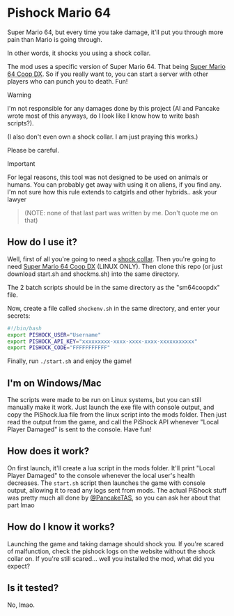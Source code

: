 # Pishock Mario 64
Super Mario 64, but every time you take damage, it'll put you through more pain than Mario is going through.

In other words, it shocks you using a shock collar.

The mod uses a specific version of Super Mario 64. That being [Super Mario 64 Coop DX](https://github.com/coop-deluxe/sm64coopdx/releases). So if you really want to, you can start a server with other players who can punch you to death. Fun!

> [!WARNING]
> I'm not responsible for any damages done by this project (AI and Pancake wrote most of this anyways, do I look like I know how to write bash scripts?).
> 
> (I also don't even own a shock collar. I am just praying this works.)
> 
> Please be careful.

> [!IMPORTANT]
> For legal reasons, this tool was not designed to be used on animals or humans. You can probably get away with using it on aliens, if you find any.
> I'm not sure how this rule extends to catgirls and other hybrids.. ask your lawyer

>(NOTE: none of that last part was written by me. Don't quote me on that)

## How do I use it?
Well, first of all you're going to need a [shock collar](https://pishock.com/). Then you're going to need [Super Mario 64 Coop DX](https://github.com/coop-deluxe/sm64coopdx/releases) (LINUX ONLY). Then clone this repo (or just download start.sh and shockms.sh) into the same directory.

The 2 batch scripts should be in the same directory as the "sm64coopdx" file.

Now, create a file called `shockenv.sh` in the same directory, and enter your secrets:
```bash
#!/bin/bash
export PISHOCK_USER="Username"
export PISHOCK_API_KEY="xxxxxxxxx-xxxx-xxxx-xxxx-xxxxxxxxxxx"
export PISHOCK_CODE="FFFFFFFFFFF"
```

Finally, run `./start.sh` and enjoy the game!

## I'm on Windows/Mac
The scripts were made to be run on Linux systems, but you can still manually make it work. Just launch the exe file with console output, and copy the PiShock.lua file from the linux script into the mods folder. Then just read the output from the game, and call the PiShock API whenever "Local Player Damaged" is sent to the console. Have fun!

## How does it work?
On first launch, it'll create a lua script in the mods folder. It'll print "Local Player Damaged" to the console whenever the local user's health decreases. The `start.sh` script then launches the game with console output, allowing it to read any logs sent from mods. The actual PiShock stuff was pretty much all done by [@PancakeTAS](https://github.com/PancakeTAS), so you can ask her about that part lmao

## How do I know it works?
Launching the game and taking damage should shock you. If you're scared of malfunction, check the pishock logs on the website without the shock collar on. If you're still scared... well you installed the mod, what did you expect?

## Is it tested?
No, lmao.
